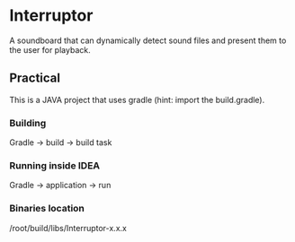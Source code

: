 # Interruptor
A soundboard that can dynamically detect sound files and present them to the user for playback.

## Practical
This is a JAVA project that uses gradle (hint: import the build.gradle).

### Building
Gradle -> build -> build task

### Running inside IDEA
Gradle -> application -> run

### Binaries location
/root/build/libs/Interruptor-x.x.x